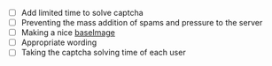 - [ ] Add limited time to solve captcha
- [ ] Preventing the mass addition of spams and pressure to the server
- [ ] Making a nice [baseImage](./BaseImage/base_image.jpg)
- [ ] Appropriate wording
- [ ] Taking the captcha solving time of each user
